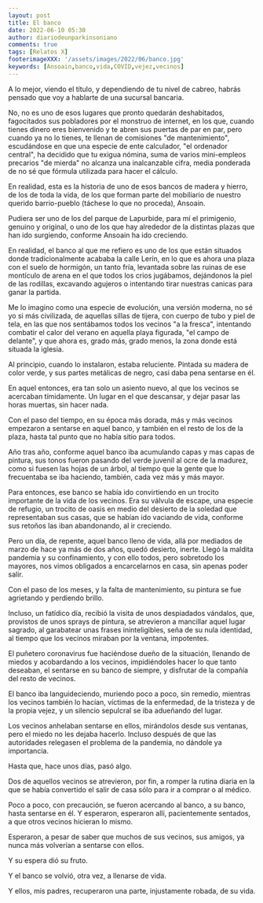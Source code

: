 ```yaml
---
layout: post
title: El banco
date: 2022-06-10 05:30
author: diariodeunparkinsoniano
comments: true
tags: [Relatos X]
footerimageXXX: '/assets/images/2022/06/banco.jpg'
keywords: [Ansoain,banco,vida,COVID,vejez,vecinos]
---
```

A lo mejor, viendo el título, y dependiendo de tu nivel de cabreo, habrás pensado que voy a hablarte de una sucursal bancaria.

No, no es uno de esos lugares que pronto quedarán deshabitados, fagocitados sus pobladores por el monstruo de internet, en los que, cuando tienes dinero eres bienvenido y te abren sus puertas de par en par, pero cuando ya no lo tienes, te llenan de comisiones "de mantenimiento", escudándose en que una especie de ente calculador, "el ordenador central", ha decidido que tu exigua nómina, suma de varios mini-empleos precarios "de mierda" no alcanza una inalcanzable cifra, media ponderada de no sé que fórmula utilizada para hacer el cálculo.

En realidad, esta es la historia de uno de esos bancos de madera y hierro, de los de toda la vida, de los que forman parte del mobiliario de nuestro querido barrio-pueblo (táchese lo que no proceda), Ansoain.

Pudiera ser uno de los del parque de Lapurbide, para mí el primigenio, genuino y original, o uno de los que hay alrededor de la distintas plazas que han ido surgiendo, conforme Ansoain ha ido creciendo.

En realidad, el banco al que me refiero es uno de los que están situados donde tradicionalmente acababa la calle Lerín, en lo que es ahora una plaza con el suelo de hormigón, un tanto fría, levantada sobre las ruinas de ese montículo de arena en el que todos los crios jugábamos, dejándonos la piel de las rodillas, excavando agujeros o intentando tirar nuestras canicas para ganar la partida.

Me lo imagino como una especie de evolución, una versión moderna, no sé yo si más civilizada, de aquellas sillas de tijera, con cuerpo de tubo y piel de tela, en las que nos sentábamos todos los vecinos "a la fresca", intentando combatir el calor del verano en aquella playa figurada, "el campo de delante", y que ahora es, grado más, grado menos, la zona donde está situada la iglesia.

Al principio, cuando lo instalaron, estaba reluciente. Pintada su madera de color verde, y sus partes metálicas de negro, casi daba pena sentarse en él.

En aquel entonces, era tan solo un asiento nuevo, al que los vecinos se acercaban tímidamente. Un lugar en el que descansar, y dejar pasar las horas muertas, sin hacer nada.

Con el paso del tiempo, en su época más dorada, más y más vecinos empezaron a sentarse en aquel banco, y también en el resto de los de la plaza, hasta tal punto que no había sitio para todos. 

Año tras año, conforme aquel banco iba acumulando capas y mas capas de pintura, sus tonos fueron pasando del verde juvenil al ocre de la madurez, como si fuesen las hojas de un árbol, al tiempo que la gente que lo frecuentaba se iba haciendo, también, cada vez más y más mayor.

Para entonces, ese banco se había ido convirtiendo en un trocito importante de la vida de los vecinos. Era su válvula de escape, una especie de refugio, un trocito de oasis en medio del desierto de la soledad que representaban sus casas, que se habían ido vaciando de vida, conforme sus retoños las iban abandonando, al ir creciendo.

Pero un día, de repente, aquel banco lleno de vida, allá por mediados de marzo de hace ya más de dos años, quedó desierto, inerte. Llegó la maldita pandemia y su confinamiento, y con ello todos, pero sobretodo los mayores, nos vimos obligados a encarcelarnos en casa, sin apenas poder salir.

Con el paso de los meses, y la falta de mantenimiento, su pintura se fue agrietando y perdiendo brillo.

Incluso, un fatídico día, recibió la visita de unos despiadados vándalos, que, provistos de unos sprays de pintura, se atrevieron a mancillar aquel lugar sagrado, al garabatear unas frases ininteligibles, seña de su nula identidad, al tiempo que los vecinos miraban por la ventana, impotentes.

El puñetero coronavirus fue haciéndose dueño de la situación, llenando de miedos y acobardando a los vecinos, impidiéndoles hacer lo que tanto deseaban, el sentarse en su banco de siempre, y disfrutar de la compañía del resto de vecinos.

El banco iba languideciendo, muriendo poco a poco, sin remedio, mientras los vecinos también lo hacían, víctimas de la enfermedad, de la tristeza y de la propia vejez, y un silencio sepulcral se iba adueñando del lugar.

Los vecinos anhelaban sentarse en ellos, mirándolos desde sus ventanas, pero el miedo no les dejaba hacerlo. Incluso después de que las autoridades relegasen el problema de la pandemia, no dándole ya importancia.

Hasta que, hace unos días, pasó algo.

Dos de aquellos vecinos se atrevieron, por fin, a romper la rutina diaria en la que se había convertido el salir de casa sólo para ir a comprar o al médico.

Poco a poco, con precaución, se fueron acercando al banco, a su banco, hasta sentarse en él.
Y esperaron, esperaron allí, pacientemente sentados, a que otros vecinos hicieran lo mismo.

Esperaron, a pesar de saber que muchos de sus vecinos, sus amigos, ya nunca más volverían a sentarse con ellos.

Y su espera dió su fruto.

Y el banco se volvió, otra vez, a llenarse de vida.

Y ellos, mis padres, recuperaron una parte, injustamente robada, de su vida.




